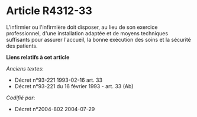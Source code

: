 # Article R4312-33

L'infirmier ou l'infirmière doit disposer, au lieu de son exercice professionnel, d'une installation adaptée et de moyens
techniques suffisants pour assurer l'accueil, la bonne exécution des soins et la sécurité des patients.

**Liens relatifs à cet article**

_Anciens textes_:

  - Décret n°93-221 1993-02-16 art. 33
  - Décret n°93-221 du 16 février 1993 - art. 33 (Ab)

_Codifié par_:

  - Décret n°2004-802 2004-07-29
